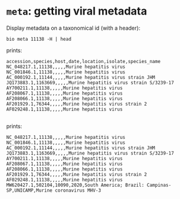 # `meta`: getting viral metadata

Display metadata on a taxonomical id (with a header):

    bio meta 11138 -H | head

prints:

    accession,species,host,date,location,isolate,species_name
    NC_048217.1,11138,,,,,Murine hepatitis virus
    NC_001846.1,11138,,,,,Murine hepatitis virus
    AC_000192.1,11144,,,,,Murine hepatitis virus strain JHM
    JQ173883.1,1163669,,,,,Murine hepatitis virus strain S/3239-17
    AY700211.1,11138,,,,,Murine hepatitis virus
    AF208067.1,11138,,,,,Murine hepatitis virus
    AF208066.1,11138,,,,,Murine hepatitis virus
    AF201929.1,76344,,,,,Murine hepatitis virus strain 2
    AF029248.1,11138,,,,,Murine hepatitis virus

##
prints:

    NC_048217.1,11138,,,,,Murine hepatitis virus
    NC_001846.1,11138,,,,,Murine hepatitis virus
    AC_000192.1,11144,,,,,Murine hepatitis virus strain JHM
    JQ173883.1,1163669,,,,,Murine hepatitis virus strain S/3239-17
    AY700211.1,11138,,,,,Murine hepatitis virus
    AF208067.1,11138,,,,,Murine hepatitis virus
    AF208066.1,11138,,,,,Murine hepatitis virus
    AF201929.1,76344,,,,,Murine hepatitis virus strain 2
    AF029248.1,11138,,,,,Murine hepatitis virus
    MW620427.1,502104,10090,2020,South America; Brazil: Campinas-SP,UNICAMP,Murine coronavirus MHV-3

